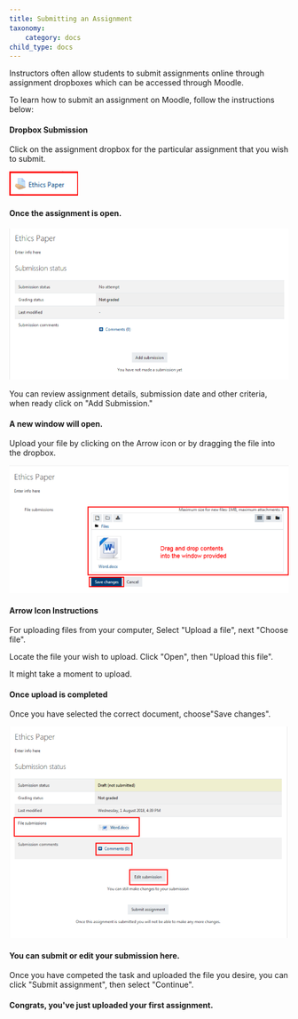 ```yaml
---
title: Submitting an Assignment
taxonomy:
    category: docs
child_type: docs
---
```



Instructors often allow students to submit assignments online through assignment dropboxes which can be accessed through Moodle.

To learn how to submit an assignment on Moodle, follow the instructions below:

#### Dropbox Submission

Click on the assignment dropbox for the particular assignment that you wish to submit.

![](submit-assignment-1.png)

#### Once the assignment is open.

![](submit-assignment-2.png)

You can review assignment details, submission date and other criteria, when ready click on "Add Submission."

#### A new window will open.

Upload your file by clicking on the Arrow icon or by dragging the file into the dropbox.

![](submit-assignment-3.png)

#### Arrow Icon Instructions

For uploading files from your computer, Select "Upload a file", next "Choose file".

Locate the file your wish to upload. Click "Open", then "Upload this file".

It might take a moment to upload.

#### Once upload is completed

Once you have selected the correct document, choose"Save changes".

![](submit-assignment-4.png)

#### You can submit or edit your submission here.

Once you have competed the task and uploaded the file you desire, you can click "Submit assignment", then select "Continue".

#### Congrats, you've just uploaded your first assignment.
